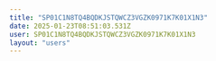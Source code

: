 ```yaml
---
title: "SP01C1N8TQ4BQDKJSTQWCZ3VGZK0971K7K01X1N3"
date: 2025-01-23T08:51:03.531Z
user: SP01C1N8TQ4BQDKJSTQWCZ3VGZK0971K7K01X1N3
layout: "users"
---
```

    